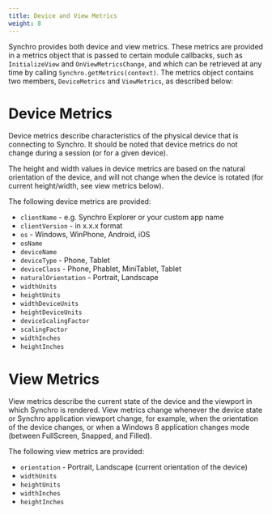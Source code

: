 ```yaml
---
title: Device and View Metrics
weight: 8
---
```


Synchro provides both device and view metrics. These metrics are provided in a metrics object that is passed to certain module callbacks,
such as `InitializeView` and `OnViewMetricsChange`, and which can be retrieved at any time by calling `Synchro.getMetrics(context)`. 
The metrics object contains two members, `DeviceMetrics` and `ViewMetrics`, as described below:

# Device Metrics

Device metrics describe characteristics of the physical device that is connecting to Synchro. It should be noted that device metrics do
not change during a session (or for a given device).

The height and width values in device metrics are based on the natural orientation of the device, and will not change when the device is
rotated (for current height/width, see view metrics below).

The following device metrics are provided:

* `clientName` - e.g. Synchro Explorer or your custom app name
* `clientVersion` - in x.x.x format
* `os` - Windows, WinPhone, Android, iOS
* `osName`
* `deviceName`
* `deviceType` - Phone, Tablet
* `deviceClass` - Phone, Phablet, MiniTablet, Tablet
* `naturalOrientation` - Portrait, Landscape
* `widthUnits`
* `heightUnits`
* `widthDeviceUnits`
* `heightDeviceUnits`
* `deviceScalingFactor`
* `scalingFactor`
* `widthInches`
* `heightInches`

# View Metrics

View metrics describe the current state of the device and the viewport in which Synchro is rendered. View metrics change whenever the
device state or Synchro application viewport change, for example, when the orientation of the device changes, or when a Windows 8 application
changes mode (between FullScreen, Snapped, and Filled).

The following view metrics are provided:

* `orientation` - Portrait, Landscape (current orientation of the device)
* `widthUnits`
* `heightUnits`
* `widthInches`
* `heightInches`